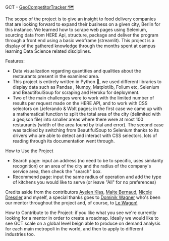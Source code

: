 GCT - [GeoCompetitorTracker 🗺 ](http://geocompetitortracker.herokuapp.com/)

The scope of the project is to give an insight to food delivery companies that are looking forward to expand their business on a given city, Berlin for this instance.
We learned how to scrape web pages using Selenium, sourcing data from HERE Api, structure, package and deliver the program through a front end using a basic webframe (streamlit).
This project is a display of the gathered knowledge through the months spent at campus learning Data Science related disciplines.

Features:

- Data visualization regarding quantities and qualities about the restaurants present in the examined area.
- This project is entirely written in Python 🐍, we used different libraries to display data such as Pandas , Numpy, Matplotlib, Folium etc, Selenium and BeautifoulSoup for scraping and Heroku for deployment.
- Two of the main challenges were to work with the limited number of results per request made on the HERE API, and to work with CSS selectors on Lieferando & Wolt pages; in the first case we came up with a mathematical function to split the total area of the city (delimited with a geojson file) into smaller areas where there were at most 100 restaurants (width of the area found by trial and error). The second case was tackled by switching from BeautifulSoup to Selenium thanks to its drivers who are able to detect and interact with CSS selectors, lots of reading through its documentation went through.

How to Use the Project

- Search page: input an address (no need to be to specific, uses similarity recognition) or an area of the city and the radius of the company's service area, then check the "search" box.
- Recommend page: input the same radius of operation and add the type of kitchens you would like to serve (or leave "All" for no preferences)

Credits
aside from the contributors [Ayelen Klas](https://github.com/ayelenklas), [Malte Bernaud](https://github.com/mberneaud), [Nicole Dressler](https://github.com/ndressler) and myself, a special thanks goes to [Dominik Wagner](https://github.com/domzae) who's been our mentor throughout the project and, of course, to [Le Wagon!](https://github.com/lewagon)

How to Contribute to the Project:
if you like what you see we're currently looking for a mentor in order to create a roadmap. Ideally we would like to see GCT scale on a global level beign able to produce on demand analysis for each main metropoli in the world, and then to apply to different industries too.
